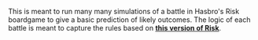 This is meant to run many many simulations of a battle in Hasbro's Risk boardgame to give a basic prediction of likely outcomes. The logic of each battle is meant to capture the rules based on [**this version of Risk**](https://instructions.hasbro.com/api/download/B7404_en-us_Risk-Game.pdf).
